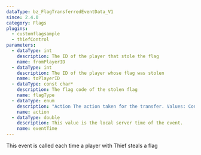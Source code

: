 ```yaml
---
dataType: bz_FlagTransferredEventData_V1
since: 2.4.0
category: Flags
plugins:
  - customflagsample
  - thiefControl
parameters:
  - dataType: int
    description: The ID of the player that stole the flag
    name: fromPlayerID
  - dataType: int
    description: The ID of the player whose flag was stolen
    name: toPlayerID
  - dataType: const char*
    description: The flag code of the stolen flag
    name: flagType
  - dataType: enum
    description: "Action The action taken for the transfer. Values: ContinueSteal, CancelSteal, DropThief"
    name: action
  - dataType: double
    description: This value is the local server time of the event.
    name: eventTime
---
```


This event is called each time a player with Thief steals a flag
